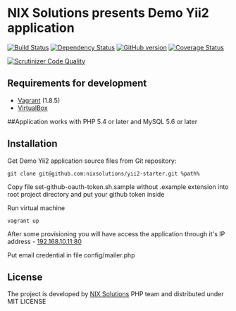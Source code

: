 # NIX Solutions presents Demo Yii2 application


[![Build Status](https://travis-ci.org/nixsolutions/yii2-starter.svg?branch=master)](https://travis-ci.org/nixsolutions/yii2-starter)
[![Dependency Status](https://www.versioneye.com/user/projects/53a1549983add72cb9000014/badge.svg)](https://www.versioneye.com/user/projects/53a1549983add72cb9000014)
[![GitHub version](https://badge.fury.io/gh/nixsolutions%2Fyii2-starter.svg)](https://badge.fury.io/gh/nixsolutions%2Fyii2-starter)
[![Coverage Status](https://coveralls.io/repos/github/nixsolutions/yii2-starter/badge.svg?branch=master)](https://coveralls.io/nixsolutions/yii2-starter?branch=master)

[![Scrutinizer Code Quality](https://scrutinizer-ci.com/g/nixsolutions/yii2-starter/badges/quality-score.png?b=master)](https://scrutinizer-ci.com/g/nixsolutions/yii2-starter/?branch=master)

## Requirements for development

- [Vagrant](https://www.vagrantup.com/) (1.8.5)
- [VirtualBox](https://www.virtualbox.org/wiki/Downloads)

##Application works with PHP 5.4 or later and MySQL 5.6 or later

## Installation

Get Demo Yii2 application source files from Git repository:
```
git clone git@github.com:nixsolutions/yii2-starter.git %path%
```

Copy file set-github-oauth-token.sh.sample without .example extension into root project directory and put your github token inside

Run virtual machine
```
vagrant up
```
After some provisioning you will have access the application through it's IP address - [192.168.10.11:80](http://192.168.10.11)

Put email credential in file config/mailer.php
## License

The project is developed by [NIX Solutions](http://nixsolutions.com) PHP team and distributed under MIT LICENSE
